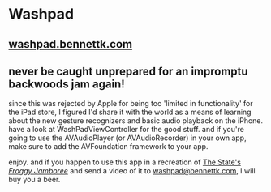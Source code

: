# Washpad
## [washpad.bennettk.com](http://washpad.bennettk.com)

## never be caught unprepared for an impromptu backwoods jam again!

since this was rejected by Apple for being too 'limited in functionality' for the iPad store, I figured I'd share it with the world as a means of learning about the new gesture recognizers and basic audio playback on the iPhone. have a look at WashPadViewController for the good stuff.  and if you're going to use the AVAudioPlayer (or AVAudioRecorder) in your own app, make sure to add the AVFoundation framework to your app.

enjoy. and if you happen to use this app in a recreation of [The State's *Froggy Jamboree*](http://www.mtv.com/videos/misc/400383/froggy-jamboree.jhtml) and send a video of it to [washpad@bennettk.com](mailto:washpad@bennettk.com), I will buy you a beer.
